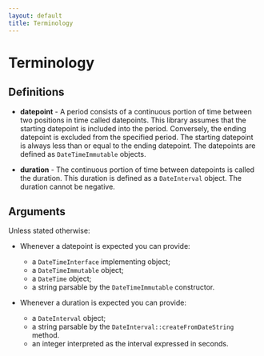 ```yaml
---
layout: default
title: Terminology
---
```


# Terminology

## Definitions

- **datepoint** - A period consists of a continuous portion of time between two positions in time called datepoints. This library assumes that the starting datepoint is included into the period. Conversely, the ending datepoint is excluded from the specified period. The starting datepoint is always less than or equal to the ending datepoint. The datepoints are defined as `DateTimeImmutable` objects.

- **duration** - The continuous portion of time between datepoints is called the duration. This duration is defined as a `DateInterval` object. The duration cannot be negative.

## Arguments

Unless stated otherwise:

- Whenever a datepoint is expected you can provide:
    - a `DateTimeInterface` implementing object;
    - a `DateTimeImmutable` object;
    - a `DateTime` object;
    - a string parsable by the `DateTimeImmutable` constructor.

- Whenever a duration is expected you can provide:
    - a `DateInterval` object;
    - a string parsable by the `DateInterval::createFromDateString` method.
    - an integer interpreted as the interval expressed in seconds.